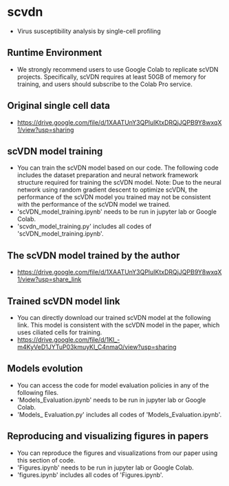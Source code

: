 # scvdn
* Virus susceptibility analysis by single-cell profiling

## Runtime Environment
* We strongly recommend users to use Google Colab to replicate scVDN projects. Specifically, scVDN requires at least 50GB of memory for training, and users should subscribe to the Colab Pro service.

## Original single cell data
* https://drive.google.com/file/d/1XAATUnY3QPluIKtxDRQjJQPB9Y8wxqX1/view?usp=sharing

## scVDN model training
* You can train the scVDN model based on our code. The following code includes the dataset preparation and neural network framework structure required for training the scVDN model. Note: Due to the neural network using random gradient descent to optimize scVDN, the performance of the scVDN model you trained may not be consistent with the performance of the scVDN model we trained.
* 'scVDN_model_training.ipynb' needs to be run in jupyter lab or Google Colab.
* 'scvdn_model_training.py' includes all codes of 'scVDN_model_training.ipynb'.

## The scVDN model trained by the author
* https://drive.google.com/file/d/1XAATUnY3QPluIKtxDRQjJQPB9Y8wxqX1/view?usp=share_link


## Trained scVDN model link
* You can directly download our trained scVDN model at the following link. This model is consistent with the scVDN model in the paper, which uses ciliated cells for training.
* https://drive.google.com/file/d/1Kl_-m4KyVeD1JYTuP03kmuyKI_C4nmaO/view?usp=sharing

## Models evolution
* You can access the code for model evaluation policies in any of the following files. 
* 'Models_Evaluation.ipynb' needs to be run in jupyter lab or Google Colab.
* 'Models_ Evaluation.py' includes all codes of 'Models_Evaluation.ipynb'.

## Reproducing and visualizing figures in papers
* You can reproduce the figures and visualizations from our paper using this section of code.
* 'Figures.ipynb' needs to be run in jupyter lab or Google Colab.
* 'figures.ipynb' includes all codes of 'Figures.ipynb'.




